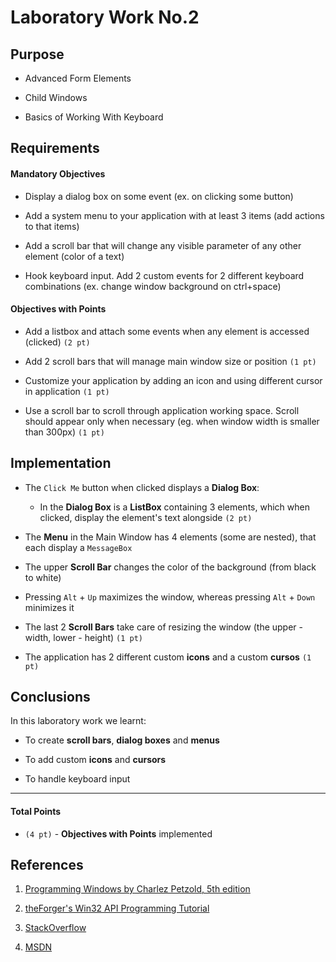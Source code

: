 # Laboratory Work No.2



## Purpose

- Advanced Form Elements

- Child Windows

- Basics of Working With Keyboard


## Requirements

#### Mandatory Objectives

- Display a dialog box on some event (ex. on clicking some button)

- Add a system menu to your application with at least 3 items (add actions to that items)

- Add a scroll bar that will change any visible parameter of any other element (color of a text)

- Hook keyboard input. Add 2 custom events for 2 different keyboard combinations (ex. change window background on ctrl+space)


#### Objectives with Points

- Add a listbox and attach some events when any element is accessed (clicked) `(2 pt)`

- Add 2 scroll bars that will manage main window size or position  `(1 pt)`

- Customize your application by adding an icon and using different cursor in application `(1 pt)`

- Use a scroll bar to scroll through application working space. Scroll should appear only when necessary (eg. when window width is smaller than 300px) `(1 pt)`



## Implementation

- The `Click Me` button when clicked displays a __Dialog Box__:

   + In the __Dialog Box__ is a __ListBox__ containing 3 elements, which when clicked, display the element's text alongside `(2 pt)`
   
- The __Menu__ in the Main Window has 4 elements (some are nested), that each display a `MessageBox`

- The upper __Scroll Bar__ changes the color of the background (from black to white)

- Pressing `Alt` + `Up` maximizes the window, whereas pressing `Alt` + `Down` minimizes it

- The last 2 __Scroll Bars__ take care of resizing the window (the upper - width, lower - height) `(1 pt)`

- The application has 2 different custom __icons__ and a custom __cursos__ `(1 pt)`


       
## Conclusions

In this laboratory work we learnt:

- To create **scroll bars**, **dialog boxes** and **menus**

- To add custom __icons__ and __cursors__

- To handle keyboard input


----

#### Total Points

- `(4 pt)` - __Objectives with Points__ implemented 
       
  
  
## References

1. [Programming Windows by Charlez Petzold, 5th edition](https://www.amazon.com/exec/obidos/ISBN=157231995X)

1. [theForger's Win32 API Programming Tutorial](http://www.winprog.org/tutorial/start.html)

1. [StackOverflow](https://stackoverflow.com/)

1. [MSDN](https://msdn.microsoft.com/en-us/library/windows/desktop/ff818516(v=vs.85).aspx)
